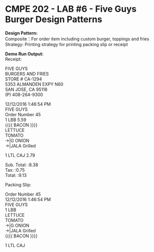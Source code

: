 # CMPE 202 - LAB #6 - Five Guys Burger Design Patterns

**Design Pattern:**  
Composite：For order item including custom burger, toppings and fries
Strategy: Printing strategy for printing packing slip or receipt

**Demo Run Output:**  
Receipt:  

FIVE GUYS  
BURGERS AND FRIES  
STORE # CA-1294  
5353 ALMANDEN EXPY N60  
SAN JOSE, CA 95118  
(P) 408-264-9300  

12/12/2016    1:46:54 PM  
FIVE GUYS  
Order Number 45  
1	LBB		5.59  
{{{{ BACON }}}}  
LETTUCE  
TOMATO  
->|G ONION  
->|JALA Grilled  

1	LTL CAJ		2.79  

Sub. Total:		:8.38  
Tax:		:0.75  
Total:		:9.13  

Packing Slip:  
  
Order Number 45  
12/12/2016    1:46:54 PM  
FIVE GUYS  
1	LBB  
LETTUCE  
TOMATO  
->|G ONION  
->|JALA Grilled  
{{{{ BACON }}}}  

1	LTL CAJ  